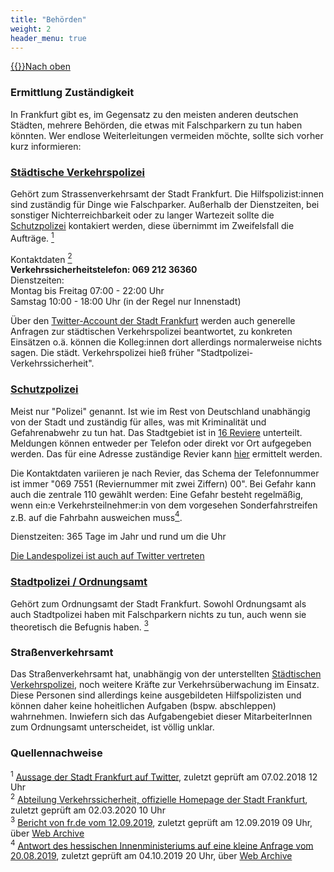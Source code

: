 ```yaml
---
title: "Behörden"
weight: 2
header_menu: true
---
```

[{{<icon class="fa fa-arrow-circle-o-up">}}Nach oben](#top)

<h3>Ermittlung Zuständigkeit</h3>

In Frankfurt gibt es, im Gegensatz zu den meisten anderen deutschen Städten, mehrere Behörden, die etwas mit Falschparkern zu tun haben könnten. Wer endlose Weiterleitungen vermeiden möchte, sollte sich vorher kurz informieren:

<a href="#behoerden_staedtische_verkehrspolizei"><h3 id=behoerden_staedtische_verkehrspolizei>Städtische Verkehrspolizei</h3></a>

Gehört zum Strassenverkehrsamt der Stadt Frankfurt. Die Hilfspolizist:innen sind zuständig für Dinge wie Falschparker. Außerhalb der Dienstzeiten, bei sonstiger Nichterreichbarkeit oder zu langer Wartezeit sollte die [Schutzpolizei](#schutzpolizei) kontakiert werden, diese übernimmt im Zweifelsfall die Aufträge. [<sup>1</sup>](#behoerden_quellen_1)

Kontaktdaten [<sup>2</sup>](#behoerden_quellen_2)  
**Verkehrssicherheitstelefon: 069 212 36360**  
Dienstzeiten:  
Montag bis Freitag 07:00 - 22:00 Uhr  
Samstag 10:00 - 18:00 Uhr (in der Regel nur Innenstadt)

Über den [Twitter-Account der Stadt Frankfurt](https://twitter.com/Stadt_FFM) werden auch generelle Anfragen zur städtischen Verkehrspolizei beantwortet, zu konkreten Einsätzen o.ä. können die Kolleg:innen dort allerdings normalerweise nichts sagen. Die städt. Verkehrspolizei hieß früher "Stadtpolizei-Verkehrssicherheit".


<a href="#behoerden_schutzpolizei"><h3 id=behoerden_schutzpolizei>Schutzpolizei</h3></a>

Meist nur "Polizei" genannt. Ist wie im Rest von Deutschland unabhängig von der Stadt und zuständig für alles, was mit Kriminalität und Gefahrenabwehr zu tun hat. Das Stadtgebiet ist in [16 Reviere](https://ppffm.polizei.hessen.de/ueber-uns/organisation/polizeireviere/) unterteilt. Meldungen können entweder per Telefon oder direkt vor Ort aufgegeben werden. Das für eine Adresse zuständige Revier kann [hier](https://www.polizei.hessen.de/meine-polizei-vor-ort/) ermittelt werden.

Die Kontaktdaten variieren je nach Revier, das Schema der Telefonnummer ist immer "069 7551 (Reviernummer mit zwei Ziffern) 00". Bei Gefahr kann auch die zentrale 110 gewählt werden: Eine Gefahr besteht regelmäßig, wenn ein:e Verkehrsteilnehmer:in von dem vorgesehen Sonderfahrstreifen z.B. auf die Fahrbahn ausweichen muss[<sup>4</sup>](#behoerden_quellen_4).

Dienstzeiten: 365 Tage im Jahr und rund um die Uhr

[Die Landespolizei ist auch auf Twitter vertreten](https://twitter.com/Polizei_Ffm)


<a href="#behoerden_stadtpolizei"><h3 id=behoerden_stadtpolizei>Stadtpolizei / Ordnungsamt</h3></a>

Gehört zum Ordnungsamt der Stadt Frankfurt. Sowohl Ordnungsamt als auch Stadtpolizei haben mit Falschparkern nichts zu tun, auch wenn sie theoretisch die Befugnis haben. [<sup>3</sup>](#behoerden_quellen_3)


### Straßenverkehrsamt

Das Straßenverkehrsamt hat, unabhängig von der unterstellten [Städtischen Verkehrspolizei](#staedtische_verkehrspolizei), noch weitere Kräfte zur Verkehrsüberwachung im Einsatz. Diese Personen sind allerdings keine ausgebildeten Hilfspolizisten und können daher keine hoheitlichen Aufgaben (bspw. abschleppen) wahrnehmen. Inwiefern sich das Aufgabengebiet dieser MitarbeiterInnen zum Ordnungsamt unterscheidet, ist völlig unklar.

### Quellennachweise

<sup id="behoerden_quellen_1">1</sup> [Aussage der Stadt Frankfurt auf Twitter](https://twitter.com/Stadt_FFM/status/932568263980208128), zuletzt geprüft am 07.02.2018 12 Uhr  
<sup id="behoerden_quellen_2">2</sup> [Abteilung Verkehrssicherheit, offizielle Homepage der Stadt Frankfurt](https://frankfurt.de/themen/verkehr/verkehrssicherheit/staedtische-verkehrspolizei-allgm), zuletzt geprüft am 02.03.2020 10 Uhr  
<sup id="behoerden_quellen_3">3</sup> [Bericht von fr.de vom 12.09.2019](https://www.fr.de/frankfurt/hoechst-ort904325/hoechst-respektlose-stadtpolizei-12994244.html), zuletzt geprüft am 12.09.2019 09 Uhr, über [Web Archive](https://web.archive.org/web/*/https://www.fr.de/frankfurt/hoechst-ort904325/hoechst-respektlose-stadtpolizei-12994244.html)  
<sup id="behoerden_quellen_4">4</sup> [Antwort des hessischen Innenministeriums auf eine kleine Anfrage vom 20.08.2019](http://starweb.hessen.de/cache/DRS/20/2/00932.pdf), zuletzt geprüft am 04.10.2019 20 Uhr, über [Web Archive](https://web.archive.org/web/*/http://starweb.hessen.de/cache/DRS/20/2/00932.pdf)  
